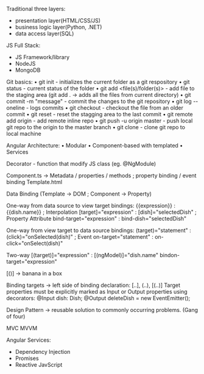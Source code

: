 Traditional three layers:
- presentation layer(HTML/CSS/JS)
- business logic layer(Python, .NET)
- data access layer(SQL)

JS Full Stack:
- JS Framework/library
- NodeJS
- MongoDB

Git basics:
• git init
    - initializes the current folder as a git respository
• git status
    - current status of the folder
• git add <file(s)/folder(s)>
    - add file to the staging area (git add . -> adds all the files from current directory)
• git commit -m "message"
    - commit the changes to the git repository
• git log --oneline
    - logs commits
• git checkout <commit><file>
    - checkout the file from an older commit
• git reset
    - reset the stagging area to the last commit
• git remote add origin <url>
    - add remote inline repo
• git push -u origin master
    - push local git repo to the origin to the master branch
• git clone <url>
    - clone git repo to local machine

Angular Architecture:
    • Modular
    • Component-based with templated
    • Services

Decorator - function that modify JS class (eg. @NgModule)

Component.ts -> Metadata / properties / methods ; property binding / event binding
Template.html

Data Binding (Template -> DOM ; Component -> Property)

One-way from data source to view target bindings:
{{expression}} : {{dish.name}} ; Interpolation
[target]="expression" : [dish]="selectedDish" ; Property Attribute
bind-target="expression" : bind-dish="selectedDish"

One-way from view target to data source bindings:
(target)="statement" : (click)="onSelected(dish)" ; Event
on-target="statement" : on-click="onSelect(dish)"

Two-way
[(target)]="expression" : [(ngModel)]="dish.name"
bindon-target="expression"

[()] -> banana in a box

Binding targets -> left side of binding declaration: 
[..], (..), [(..)]
Target properties must be explicitly marked as Input or Output properties using decorators:
@Input dish: Dish;
@Output deleteDish = new EventEmitter<Dish>();


Design Pattern -> reusable solution to commonly occurring problems. (Gang of four)

MVC
MVVM


Angular Services:
- Dependency Injection
- Promises
- Reactive JavScript

